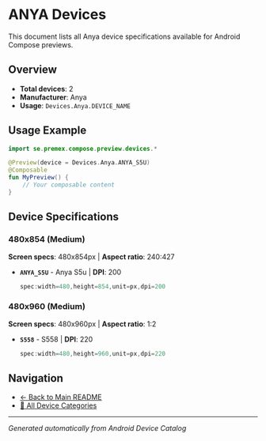 # ANYA Devices

This document lists all Anya device specifications available for Android Compose previews.

## Overview

- **Total devices**: 2
- **Manufacturer**: Anya
- **Usage**: `Devices.Anya.DEVICE_NAME`

## Usage Example

```kotlin
import se.premex.compose.preview.devices.*

@Preview(device = Devices.Anya.ANYA_S5U)
@Composable
fun MyPreview() {
    // Your composable content
}
```

## Device Specifications

### 480x854 (Medium)

**Screen specs**: 480x854px | **Aspect ratio**: 240:427

- **`ANYA_S5U`** - Anya S5u | **DPI**: 200
  ```kotlin
  spec:width=480,height=854,unit=px,dpi=200
  ```

### 480x960 (Medium)

**Screen specs**: 480x960px | **Aspect ratio**: 1:2

- **`S558`** - S558 | **DPI**: 220
  ```kotlin
  spec:width=480,height=960,unit=px,dpi=220
  ```

## Navigation

- [← Back to Main README](../../README.md)
- [📱 All Device Categories](../README.md)

---
*Generated automatically from Android Device Catalog*
